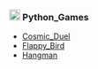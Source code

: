 <h3> <img src= "https://github.com/user-attachments/assets/8969d1e8-67ee-4918-98bf-ce02b4cb63a3" width="20" height="20" /> Python_Games</h3>


- <a href="https://github.com/nickagesa/Cosmic_Duel">Cosmic_Duel</a>
- <a href="https://github.com/nickagesa/Cosmic_Duel">Flappy_Bird</a>
- <a href="https://github.com/nickagesa/Cosmic_Duel">Hangman</a>

